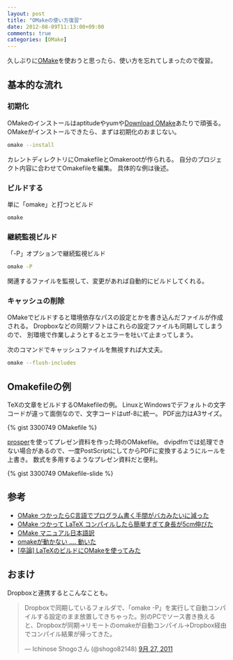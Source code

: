 ```yaml
---
layout: post
title: "OMakeの使い方復習"
date: 2012-08-09T11:13:00+09:00
comments: true
categories: [OMake]
---
```


久しぶりに[OMake](http://omake.metaprl.org/index.html)を使おうと思ったら、使い方を忘れてしまったので復習。

<!-- more -->

## 基本的な流れ

### 初期化

OMakeのインストールはaptitudeやyumや[Download OMake](http://omake.metaprl.org/download.html)あたりで頑張る。
OMakeがインストールできたら、まずは初期化のおまじない。

```bash
omake --install
```

カレントディレクトリにOmakefileとOmakerootが作られる。
自分のプロジェクト内容に合わせてOmakefileを編集。
具体的な例は後述。

### ビルドする

単に「omake」と打つとビルド

```bash
omake
```

### 継続監視ビルド

「-P」オプションで継続監視ビルド

```bash
omake -P
```

関連するファイルを監視して、変更があれば自動的にビルドしてくれる。

### キャッシュの削除

OMakeでビルドすると環境依存なパスの設定とかを書き込んだファイルが作成される。
Dropboxなどの同期ソフトはこれらの設定ファイルも同期してしまうので、
別環境で作業しようとするとエラーを吐いて止まってしまう。

次のコマンドでキャッシュファイルを無視すれば大丈夫。

```bash
omake --flush-includes
```

## Omakefileの例

TeXの文章をビルドするOMakefileの例。
LinuxとWindowsでデフォルトの文字コードが違って面倒なので、文字コードはutf-8に統一。
PDF出力はA3サイズ。

{% gist 3300749 OMakefile %}

[prosper](http://amath.colorado.edu/documentation/LaTeX/prosper/)を使ってプレゼン資料を作った時のOMakefile。
dvipdfmでは処理できない場合があるので、一度PostScriptにしてからPDFに変換するようにルールを上書き。
数式を多用するようなプレゼン資料だと便利。

{% gist 3300749 OMakefile-slide %}

## 参考

- [OMake つかったらC言語でプログラム書く手間がバカみたいに減った](http://d.hatena.ne.jp/hayamiz/20081203/1228296644)
- [OMake つかって LaTeX コンパイルしたら簡単すぎて身長が5cm伸びた](http://d.hatena.ne.jp/hayamiz/20081208/1228727272)
- [OMake マニュアル日本語訳](http://omake-japanese.sourceforge.jp/)
- [omakeが動かない .... 動いた](http://d.hatena.ne.jp/miedas/20110125/1295934980)
- [[卒論] LaTeXのビルドにOMakeを使ってみた](http://liosk.blog103.fc2.com/blog-entry-171.html)

## おまけ

Dropboxと連携するとこんなことも。

<blockquote class="twitter-tweet" lang="ja"><p>Dropboxで同期しているフォルダで、「omake -P」を実行して自動コンパイルする設定のまま放置してきちゃった。別のPCでソース書き換えると、Dropboxが同期→リモートのomakeが自動コンパイル→Dropbox経由でコンパイル結果が帰ってきた。</p>&mdash; Ichinose Shogoさん (@shogo82148) <a href="https://twitter.com/shogo82148/status/118567633581912064" data-datetime="2011-09-27T06:08:21+00:00">9月 27, 2011</a></blockquote>
<script src="//platform.twitter.com/widgets.js" charset="utf-8"></script>

